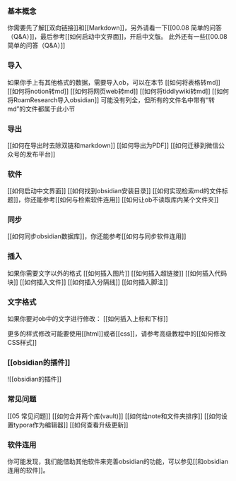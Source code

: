 ### 基本概念
你需要先了解[[双向链接]]和[[Markdown]]，另外请看一下[[00.08 简单的问答（Q&A）]]，最后参考[[如何启动中文界面]]，开启中文版。
此外还有一些[[00.08 简单的问答（Q&A）]]
### 导入
如果你手上有其他格式的数据，需要导入ob，可以在本节
[[如何将表格转md]]
[[如何将notion转md]]
[[如何将网页web转md]]
[[如何将tiddlywiki转md]]
[[如何将RoamResearch导入obsidian]]
可能没有列全，但所有的文件名中带有“转md”的文件都属于此小节

### 导出
[[如何在导出时去除双链和markdown]]
[[如何导出为PDF]]
[[如何迁移到微信公众号的发布平台]]

### 软件
[[如何启动中文界面]]
[[如何找到obsidian安装目录]]
[[如何实现检索md的文件标题]]，你还能参考[[如何与检索软件连用]]
[[如何让ob不读取库内某个文件夹]]

### 同步
[[如何同步obsidian数据库]]，你还能参考[[如何与同步软件连用]]

### 插入
如果你需要文字以外的格式
[[如何插入图片]]
[[如何插入超链接]]
[[如何插入代码块]]
[[如何插入文件]]
[[如何插入分隔线]]
[[如何插入脚注]]

### 文字格式
如果你要对ob中的文字进行修改：
[[如何插入上标和下标]]

更多的样式修改可能要使用[[html]]或者[[css]]，请参考高级教程中的[[如何修改CSS样式]]

### [[obsidian的插件]]
![[obsidian的插件]]

### 常见问题
[[05 常见问题]]
[[如何合并两个库(vault)]]
[[如何给note和文件夹排序]]
[[如何设置typora作为编辑器]]
[[如何查看升级更新]]
### 软件连用
你可能发现，我们能借助其他软件来完善obsidian的功能，可以参见[[和obsidian连用的软件]]。